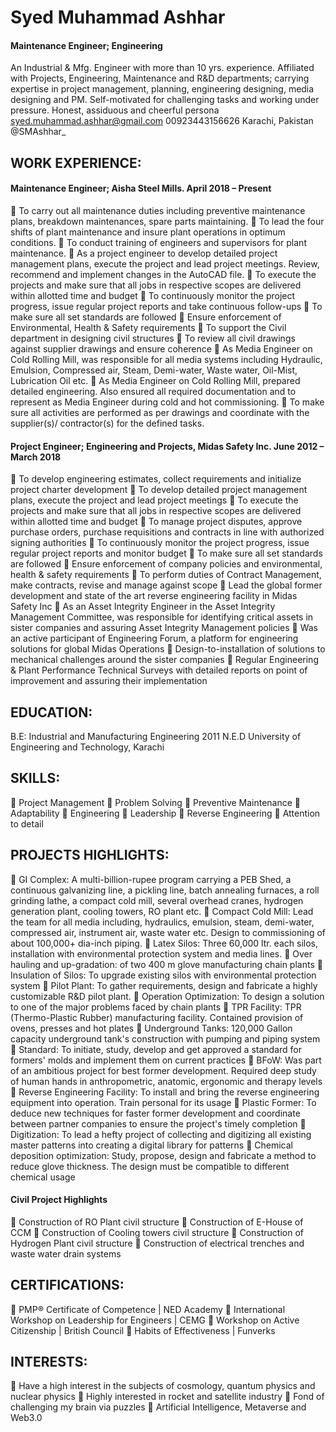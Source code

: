 # Syed Muhammad Ashhar
#### Maintenance Engineer; Engineering
An Industrial & Mfg. Engineer with more than 10 yrs. experience. Affiliated with Projects, Engineering, Maintenance
and R&D departments; carrying expertise in project management, planning, engineering designing, media designing
and PM. Self-motivated for challenging tasks and working under pressure. Honest, assiduous and cheerful persona
 syed.muhammad.ashhar@gmail.com 00923443156626 Karachi, Pakistan @SMAshhar_
## WORK EXPERIENCE:
#### Maintenance Engineer; Aisha Steel Mills. April 2018 – Present
 To carry out all maintenance duties including preventive maintenance plans, breakdown maintenances, spare
parts maintaining.
 To lead the four shifts of plant maintenance and insure plant operations in optimum conditions.
 To conduct training of engineers and supervisors for plant maintenance.
 As a project engineer to develop detailed project management plans, execute the project and lead project
meetings. Review, recommend and implement changes in the AutoCAD file.
 To execute the projects and make sure that all jobs in respective scopes are delivered within allotted time and
budget
 To continuously monitor the project progress, issue regular project reports and take continuous follow-ups
 To make sure all set standards are followed
 Ensure enforcement of Environmental, Health & Safety requirements
 To support the Civil department in designing civil structures
 To review all civil drawings against supplier drawings and ensure coherence
 As Media Engineer on Cold Rolling Mill, was responsible for all media systems including Hydraulic, Emulsion,
Compressed air, Steam, Demi-water, Waste water, Oil-Mist, Lubrication Oil etc.
 As Media Engineer on Cold Rolling Mill, prepared detailed engineering. Also ensured all required
documentation and to represent as Media Engineer during cold and hot commissioning.
 To make sure all activities are performed as per drawings and coordinate with the supplier(s)/ contractor(s)
for the defined tasks.
#### Project Engineer; Engineering and Projects, Midas Safety Inc. June 2012 – March 2018
 To develop engineering estimates, collect requirements and initialize project charter development
 To develop detailed project management plans, execute the project and lead project meetings
 To execute the projects and make sure that all jobs in respective scopes are delivered within allotted time and
budget
 To manage project disputes, approve purchase orders, purchase requisitions and contracts in line with
authorized signing authorities
 To continuously monitor the project progress, issue regular project reports and monitor budget
 To make sure all set standards are followed
 Ensure enforcement of company policies and environmental, health & safety requirements
 To perform duties of Contract Management, make contracts, revise and manage against scope
 Lead the global former development and state of the art reverse engineering facility in Midas Safety Inc
 As an Asset Integrity Engineer in the Asset Integrity Management Committee, was responsible for identifying
critical assets in sister companies and assuring Asset Integrity Management policies
 Was an active participant of Engineering Forum, a platform for engineering solutions for global Midas
Operations
 Design-to-installation of solutions to mechanical challenges around the sister companies
 Regular Engineering & Plant Performance Technical Surveys with detailed reports on point of improvement
and assuring their implementation
## EDUCATION:
B.E: Industrial and Manufacturing Engineering 2011
N.E.D University of Engineering and Technology, Karachi
## SKILLS:
 Project Management
 Problem Solving
 Preventive Maintenance
 Adaptability
 Engineering
 Leadership
 Reverse Engineering
 Attention to detail
## PROJECTS HIGHLIGHTS:
 GI Complex: A multi-billion-rupee program carrying a PEB Shed, a continuous galvanizing line, a pickling line,
batch annealing furnaces, a roll grinding lathe, a compact cold mill, several overhead cranes, hydrogen
generation plant, cooling towers, RO plant etc.
 Compact Cold Mill: Lead the team for all media including, hydraulics, emulsion, steam, demi-water,
compressed air, instrument air, waste water etc. Design to commissioning of about 100,000+ dia-inch piping.
 Latex Silos: Three 60,000 ltr. each silos, installation with environmental protection system and media lines.
 Over hauling and up-gradation: of two 400 m glove manufacturing chain plants
 Insulation of Silos: To upgrade existing silos with environmental protection system
 Pilot Plant: To gather requirements, design and fabricate a highly customizable R&D pilot plant.
 Operation Optimization: To design a solution to one of the major problems faced by chain plants
 TPR Facility: TPR (Thermo-Plastic Rubber) manufacturing facility. Contained provision of ovens, presses and
hot plates
 Underground Tanks: 120,000 Gallon capacity underground tank's construction with pumping and piping
system
 Standard: To initiate, study, develop and get approved a standard for formers' molds and implement them on
current practices
 BFoW: Was part of an ambitious project for best former development. Required deep study of human hands
in anthropometric, anatomic, ergonomic and therapy levels
 Reverse Engineering Facility: To install and bring the reverse engineering equipment into operation. Train
personal for its usage
 Plastic Former: To deduce new techniques for faster former development and coordinate between partner
companies to ensure the project's timely completion
 Digitization: To lead a hefty project of collecting and digitizing all existing master patterns into creating a
digital library for patterns
 Chemical deposition optimization: Study, propose, design and fabricate a method to reduce glove thickness.
The design must be compatible to different chemical usage
#### Civil Project Highlights
 Construction of RO Plant civil structure
 Construction of E-House of CCM
 Construction of Cooling towers civil structure
 Construction of Hydrogen Plant civil structure
 Construction of electrical trenches and waste water drain systems
## CERTIFICATIONS:
 PMP® Certificate of Competence | NED Academy
 International Workshop on Leadership for Engineers | CEMG
 Workshop on Active Citizenship | British Council
 Habits of Effectiveness | Funverks
## INTERESTS:
 Have a high interest in the subjects of cosmology, quantum physics and nuclear physics
 Highly interested in rocket and satellite industry
 Fond of challenging my brain via puzzles
 Artificial Intelligence, Metaverse and Web3.0